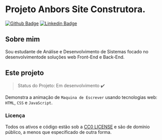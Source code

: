 # Projeto Anbors Site Construtora.

[![Github Badge](https://img.shields.io/badge/-Github-000?style=flat-square&logo=Github&logoColor=white&link=https://github.com/Cesar4ugusto)](https://github.com/Cesar4ugusto)
[![Linkedin Badge](https://img.shields.io/badge/-LinkedIn-blue?style=flat-square&logo=Linkedin&logoColor=white&linkhttps://www.linkedin.com/in/c%C3%A9sar-augusto-aa8143160//)](https://www.linkedin.com/in/c%C3%A9sar-augusto-aa8143160//)

## Sobre mim
Sou estudante de Análise e Desenvolvimento de Sistemas focado no desenvolvimentode soluções web Front-End e Back-End.

## Este projeto

> Status do Projeto: Em desenvolvimento :heavy_check_mark:

Demonstra a animação de `Maquina de Escrever` usando tecnologias web: `HTML`, `CSS` e `JavaScript`.

### Licença

Todos os ativos e código estão sob a [CC0 LICENSE](LICENSE) e são de domínio público, a menos que especificado de outra forma.